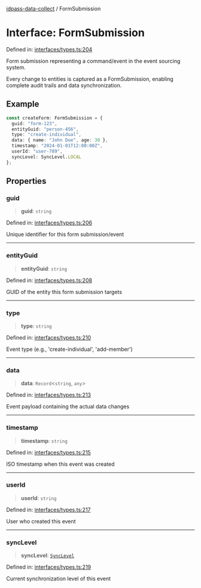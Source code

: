 [idpass-data-collect](../index.md) / FormSubmission

# Interface: FormSubmission

Defined in: [interfaces/types.ts:204](https://github.com/idpass/idpass-data-collect/blob/main/packages/datacollect/src/interfaces/types.ts#L204)

Form submission representing a command/event in the event sourcing system.

Every change to entities is captured as a FormSubmission, enabling complete
audit trails and data synchronization.

## Example

```typescript
const createForm: FormSubmission = {
  guid: "form-123",
  entityGuid: "person-456",
  type: "create-individual",
  data: { name: "John Doe", age: 30 },
  timestamp: "2024-01-01T12:00:00Z",
  userId: "user-789",
  syncLevel: SyncLevel.LOCAL
};
```

## Properties

### guid

> **guid**: `string`

Defined in: [interfaces/types.ts:206](https://github.com/idpass/idpass-data-collect/blob/main/packages/datacollect/src/interfaces/types.ts#L206)

Unique identifier for this form submission/event

***

### entityGuid

> **entityGuid**: `string`

Defined in: [interfaces/types.ts:208](https://github.com/idpass/idpass-data-collect/blob/main/packages/datacollect/src/interfaces/types.ts#L208)

GUID of the entity this form submission targets

***

### type

> **type**: `string`

Defined in: [interfaces/types.ts:210](https://github.com/idpass/idpass-data-collect/blob/main/packages/datacollect/src/interfaces/types.ts#L210)

Event type (e.g., 'create-individual', 'add-member')

***

### data

> **data**: `Record`\<`string`, `any`\>

Defined in: [interfaces/types.ts:213](https://github.com/idpass/idpass-data-collect/blob/main/packages/datacollect/src/interfaces/types.ts#L213)

Event payload containing the actual data changes

***

### timestamp

> **timestamp**: `string`

Defined in: [interfaces/types.ts:215](https://github.com/idpass/idpass-data-collect/blob/main/packages/datacollect/src/interfaces/types.ts#L215)

ISO timestamp when this event was created

***

### userId

> **userId**: `string`

Defined in: [interfaces/types.ts:217](https://github.com/idpass/idpass-data-collect/blob/main/packages/datacollect/src/interfaces/types.ts#L217)

User who created this event

***

### syncLevel

> **syncLevel**: [`SyncLevel`](../enumerations/SyncLevel.md)

Defined in: [interfaces/types.ts:219](https://github.com/idpass/idpass-data-collect/blob/main/packages/datacollect/src/interfaces/types.ts#L219)

Current synchronization level of this event

